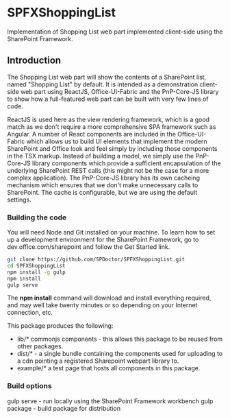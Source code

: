# SPFXShoppingList
Implementation of Shopping List web part implemented client-side using the SharePoint Framework.

## Introduction

The Shopping List web part will show the contents of a SharePoint list, named "Shopping List" by default. It is intended as a demonstration client-side web part using ReactJS, Office-UI-Fabric and the PnP-Core-JS library to show how a full-featured web part can be built with very few lines of code.

ReactJS is used here as the view rendering framework, which is a good match as we don't require a more comprehensive SPA framework such as Angular. A number of React components are included in the Office-UI-Fabric which allows us to build UI elements that implement the modern SharePoint and Office look and feel simply by including those components in the TSX markup. Instead of building a model, we simply use the PnP-Core-JS library components which provide a sufficient encapsulation of the underlying SharePoint REST calls (this might not be the case for a more complex application). The PnP-Core-JS library has its own cacheing mechanism which ensures that we don't make unnecessary calls to SharePoint. The cache is configurable, but we are using the default settings.

### Building the code

You will need Node and Git installed on your machine. To learn how to set up a development environment for the SharePoint Framework, go to dev.office.com/sharepoint and follow the Get Started link.

```bash
git clone https://github.com/SPDoctor/SPFXShoppingList.git
cd SPFXShoppingList
npm install -g gulp
npm install
gulp serve
```

The **npm install** command will download and install everything required, and may well take twenty minutes or so depending on your Internet connection, etc.

This package produces the following:

* lib/* commonjs components - this allows this package to be reused from other packages.
* dist/* - a single bundle containing the components used for uploading to a cdn pointing a registered Sharepoint webpart library to.
* example/* a test page that hosts all components in this package.

### Build options

gulp serve - run locally using the SharePoint Framework workbench
gulp package - build package for distribution
